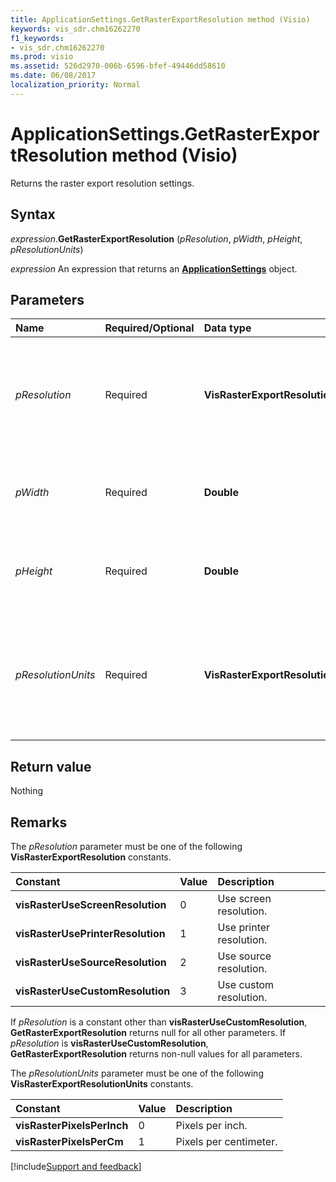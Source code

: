 ```yaml
---
title: ApplicationSettings.GetRasterExportResolution method (Visio)
keywords: vis_sdr.chm16262270
f1_keywords:
- vis_sdr.chm16262270
ms.prod: visio
ms.assetid: 526d2970-006b-6596-bfef-49446dd58610
ms.date: 06/08/2017
localization_priority: Normal
---
```



# ApplicationSettings.GetRasterExportResolution method (Visio)

Returns the raster export resolution settings.


## Syntax

_expression_.**GetRasterExportResolution** (_pResolution_, _pWidth_, _pHeight_, _pResolutionUnits_)

_expression_ An expression that returns an **[ApplicationSettings](Visio.ApplicationSettings.md)** object.


## Parameters

|Name|Required/Optional|Data type|Description|
|:-----|:-----|:-----|:-----|
| _pResolution_|Required| **VisRasterExportResolution**|Out parameter. The raster export resolution. See Remarks for possible values.|
| _pWidth_|Required| **Double**|Out parameter. The raster export resolution width.|
| _pHeight_|Required| **Double**|Out parameter. The raster export resolution height.|
| _pResolutionUnits_|Required| **VisRasterExportResolutionUnits**|Out parameter. The units used to specify resolution. See Remarks for possible values.|

## Return value

Nothing


## Remarks

The  _pResolution_ parameter must be one of the following **VisRasterExportResolution** constants.



|Constant|Value|Description|
|:-----|:-----|:-----|
| **visRasterUseScreenResolution**|0|Use screen resolution.|
| **visRasterUsePrinterResolution**|1|Use printer resolution.|
| **visRasterUseSourceResolution**|2|Use source resolution.|
| **visRasterUseCustomResolution**|3|Use custom resolution.|

If  _pResolution_ is a constant other than **visRasterUseCustomResolution**, **GetRasterExportResolution** returns null for all other parameters. If _pResolution_ is **visRasterUseCustomResolution**, **GetRasterExportResolution** returns non-null values for all parameters.

The  _pResolutionUnits_ parameter must be one of the following **VisRasterExportResolutionUnits** constants.



|Constant|Value|Description|
|:-----|:-----|:-----|
| **visRasterPixelsPerInch**|0|Pixels per inch.|
| **visRasterPixelsPerCm**|1|Pixels per centimeter.|

[!include[Support and feedback](~/includes/feedback-boilerplate.md)]